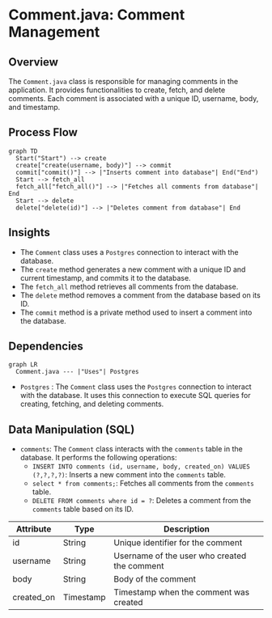 # Comment.java: Comment Management

## Overview
The `Comment.java` class is responsible for managing comments in the application. It provides functionalities to create, fetch, and delete comments. Each comment is associated with a unique ID, username, body, and timestamp.

## Process Flow

```mermaid
graph TD
  Start("Start") --> create
  create["create(username, body)"] --> commit
  commit["commit()"] --> |"Inserts comment into database"| End("End")
  Start --> fetch_all
  fetch_all["fetch_all()"] --> |"Fetches all comments from database"| End
  Start --> delete
  delete["delete(id)"] --> |"Deletes comment from database"| End
```

## Insights
- The `Comment` class uses a `Postgres` connection to interact with the database.
- The `create` method generates a new comment with a unique ID and current timestamp, and commits it to the database.
- The `fetch_all` method retrieves all comments from the database.
- The `delete` method removes a comment from the database based on its ID.
- The `commit` method is a private method used to insert a comment into the database.

## Dependencies

```mermaid
graph LR
  Comment.java --- |"Uses"| Postgres
```

- `Postgres` : The `Comment` class uses the `Postgres` connection to interact with the database. It uses this connection to execute SQL queries for creating, fetching, and deleting comments.

## Data Manipulation (SQL)

- `comments`: The `Comment` class interacts with the `comments` table in the database. It performs the following operations:
  - `INSERT INTO comments (id, username, body, created_on) VALUES (?,?,?,?)`: Inserts a new comment into the `comments` table.
  - `select * from comments;`: Fetches all comments from the `comments` table.
  - `DELETE FROM comments where id = ?`: Deletes a comment from the `comments` table based on its ID.

| Attribute | Type | Description |
|-----------|------|-------------|
| id | String | Unique identifier for the comment |
| username | String | Username of the user who created the comment |
| body | String | Body of the comment |
| created_on | Timestamp | Timestamp when the comment was created |
